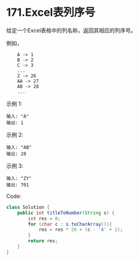 # 171.Excel表列序号

给定一个Excel表格中的列名称，返回其相应的列序号。

例如，
```
    A -> 1
    B -> 2
    C -> 3
    ...
    Z -> 26
    AA -> 27
    AB -> 28 
    ...
```
示例 1:
```
输入: "A"
输出: 1
```
示例 2:
```
输入: "AB"
输出: 28
```
示例 3:
```
输入: "ZY"
输出: 701
```

Code:
```java
class Solution {
    public int titleToNumber(String s) {
        int res = 0;
        for (char c : s.toCharArray()){
            res = res * 26 + (c - 'A' + 1);
        }
        return res;
    }
}
```